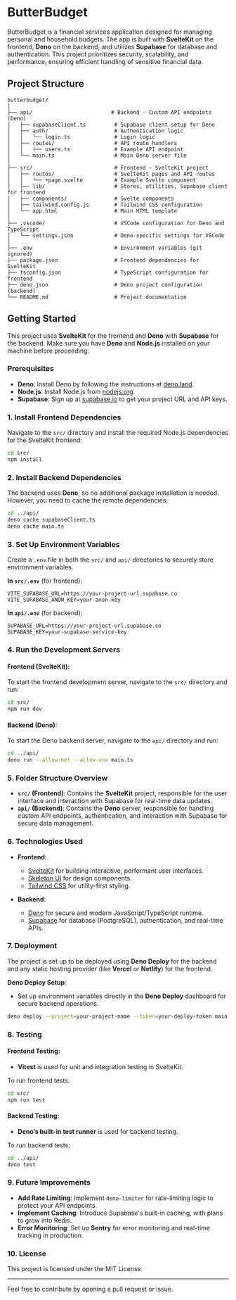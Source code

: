 
# ButterBudget

ButterBudget is a financial services application designed for managing personal and household budgets. The app is built with **SvelteKit** on the frontend, **Deno** on the backend, and utilizes **Supabase** for database and authentication. This project prioritizes security, scalability, and performance, ensuring efficient handling of sensitive financial data.

## Project Structure

```
butterbudget/
│
├── api/                         # Backend - Custom API endpoints (Deno)
│   ├── supabaseClient.ts         # Supabase client setup for Deno
│   ├── auth/                     # Authentication logic
│   │   └── login.ts              # Login logic
│   ├── routes/                   # API route handlers
│   │   ├── users.ts              # Example API endpoint
│   └── main.ts                   # Main Deno server file
│
├── src/                          # Frontend - SvelteKit project
│   ├── routes/                   # SvelteKit pages and API routes
│   │   └── +page.svelte          # Example Svelte component
│   ├── lib/                      # Stores, utilities, Supabase client for frontend
│   ├── components/               # Svelte components
│   ├── tailwind.config.js        # Tailwind CSS configuration
│   └── app.html                  # Main HTML template
│
├── .vscode/                      # VSCode configuration for Deno and TypeScript
│   └── settings.json             # Deno-specific settings for VSCode
│
├── .env                          # Environment variables (git ignored)
├── package.json                  # Frontend dependencies for SvelteKit
├── tsconfig.json                 # TypeScript configuration for frontend
├── deno.json                     # Deno project configuration (backend)
└── README.md                     # Project documentation
```

## Getting Started

This project uses **SvelteKit** for the frontend and **Deno** with **Supabase** for the backend. Make sure you have **Deno** and **Node.js** installed on your machine before proceeding.

### Prerequisites

- **Deno**: Install Deno by following the instructions at [deno.land](https://deno.land).
- **Node.js**: Install Node.js from [nodejs.org](https://nodejs.org).
- **Supabase**: Sign up at [supabase.io](https://supabase.io) to get your project URL and API keys.

### 1. Install Frontend Dependencies

Navigate to the `src/` directory and install the required Node.js dependencies for the SvelteKit frontend:

```bash
cd src/
npm install
```

### 2. Install Backend Dependencies

The backend uses **Deno**, so no additional package installation is needed. However, you need to cache the remote dependencies:

```bash
cd ../api/
deno cache supabaseClient.ts
deno cache main.ts
```

### 3. Set Up Environment Variables

Create a `.env` file in both the `src/` and `api/` directories to securely store environment variables.

**In `src/.env`** (for frontend):

```
VITE_SUPABASE_URL=https://your-project-url.supabase.co
VITE_SUPABASE_ANON_KEY=your-anon-key
```

**In `api/.env`** (for backend):

```
SUPABASE_URL=https://your-project-url.supabase.co
SUPABASE_KEY=your-supabase-service-key
```

### 4. Run the Development Servers

#### Frontend (SvelteKit):
To start the frontend development server, navigate to the `src/` directory and run:

```bash
cd src/
npm run dev
```

#### Backend (Deno):
To start the Deno backend server, navigate to the `api/` directory and run:

```bash
cd ../api/
deno run --allow-net --allow-env main.ts
```

### 5. Folder Structure Overview

- **`src/` (Frontend)**: Contains the **SvelteKit** project, responsible for the user interface and interaction with Supabase for real-time data updates.
- **`api/` (Backend)**: Contains the **Deno** server, responsible for handling custom API endpoints, authentication, and interaction with Supabase for secure data management.

### 6. Technologies Used

- **Frontend**: 
  - [SvelteKit](https://kit.svelte.dev/) for building interactive, performant user interfaces.
  - [Skeleton UI](https://www.skeleton.dev/) for design components.
  - [Tailwind CSS](https://tailwindcss.com/) for utility-first styling.

- **Backend**: 
  - [Deno](https://deno.land/) for secure and modern JavaScript/TypeScript runtime.
  - [Supabase](https://supabase.io/) for database (PostgreSQL), authentication, and real-time APIs.

### 7. Deployment

The project is set up to be deployed using **Deno Deploy** for the backend and any static hosting provider (like **Vercel** or **Netlify**) for the frontend. 

**Deno Deploy Setup**:
- Set up environment variables directly in the **Deno Deploy** dashboard for secure backend operations.
  
```bash
deno deploy --project=your-project-name --token=your-deploy-token main.ts
```

### 8. Testing

#### Frontend Testing:
- **Vitest** is used for unit and integration testing in SvelteKit.
  
To run frontend tests:

```bash
cd src/
npm run test
```

#### Backend Testing:
- **Deno’s built-in test runner** is used for backend testing.
  
To run backend tests:

```bash
cd ../api/
deno test
```

### 9. Future Improvements

- **Add Rate Limiting**: Implement `deno-limiter` for rate-limiting logic to protect your API endpoints.
- **Implement Caching**: Introduce Supabase's built-in caching, with plans to grow into Redis.
- **Error Monitoring**: Set up **Sentry** for error monitoring and real-time tracking in production.
  
### 10. License

This project is licensed under the MIT License.

---

Feel free to contribute by opening a pull request or issue.
